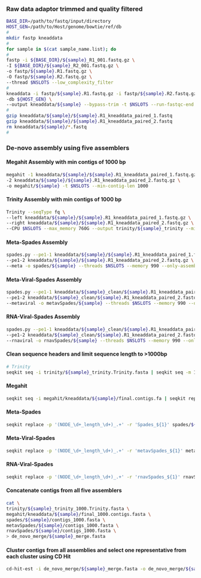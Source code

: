 ### Raw data adaptor trimmed and quality filtered 
```sh
BASE_DIR=/path/to/fastq/input/directory
HOST_GEN=/path/to/Host/genome/bowtie/ref/db
#
mkdir fastp kneaddata
#
for sample in $(cat sample_name.list); do
#
fastp -i ${BASE_DIR}/${sample}_R1_001.fastq.gz \
-I ${BASE_DIR}/${sample}_R2_001.fastq.gz \
-o fastp/${sample}.R1.fastq.gz \
-O fastp/${sample}.R2.fastq.gz \
--thread $NSLOTS --low_complexity_filter
#
kneaddata -i fastp/${sample}.R1.fastq.gz -i fastp/${sample}.R2.fastq.gz \
-db ${HOST_GEN} \
--output kneaddata/${sample} --bypass-trim -t $NSLOTS --run-fastqc-end
#
gzip kneaddata/${sample}/${sample}.R1_kneaddata_paired_1.fastq
gzip kneaddata/${sample}/${sample}.R1_kneaddata_paired_2.fastq
rm kneaddata/${sample}/*.fastq
#
```

### De-novo assembly using five assemblers
#### Megahit Assembly with min contigs of 1000 bp
```sh
megahit -1 kneaddata/${sample}/${sample}.R1_kneaddata_paired_1.fastq.gz \
-2 kneaddata/${sample}/${sample}.R1_kneaddata_paired_2.fastq.gz \
-o megahit/${sample} -t $NSLOTS --min-contig-len 1000
```
#### Trinity Assembly with min contigs of 1000 bp
```sh
Trinity --seqType fq \
--left kneaddata/${sample}/${sample}.R1_kneaddata_paired_1.fastq.gz \
--right kneaddata/${sample}/${sample}.R1_kneaddata_paired_2.fastq.gz \
--CPU $NSLOTS --max_memory 760G --output trinity/${sample}_trinity --min_contig_length 1000
```
#### Meta-Spades Assembly
```sh
spades.py --pe1-1 kneaddata/${sample}/${sample}.R1_kneaddata_paired_1.fastq.gz \
--pe1-2 kneaddata/${sample}/${sample}.R1_kneaddata_paired_2.fastq.gz \
--meta -o spades/${sample} --threads $NSLOTS --memory 990 --only-assembler
```
#### Meta-Viral-Spades Assembly
```sh
spades.py --pe1-1 kneaddata/${sample}_clean/${sample}.R1_kneaddata_paired_1.fastq.gz \
--pe1-2 kneaddata/${sample}_clean/${sample}.R1_kneaddata_paired_2.fastq.gz \
--metaviral -o metavSpades/${sample} --threads $NSLOTS --memory 990 --only-assembler
```
#### RNA-Viral-Spades Assembly
```sh
spades.py --pe1-1 kneaddata/${sample}_clean/${sample}.R1_kneaddata_paired_1.fastq.gz \
--pe1-2 kneaddata/${sample}_clean/${sample}.R1_kneaddata_paired_2.fastq.gz \
--rnaviral -o rnavSpades/${sample} --threads $NSLOTS --memory 990 --only-assembler
```
#### Clean sequence headers and limit sequence length to >1000bp
```sh
# Trinity
seqkit seq -i trinity/${sample}_trinity.Trinity.fasta | seqkit seq -m 1000 > trinity/${sample}_trinity_1000.Trinity.fasta
```
#### Megahit
```sh
seqkit seq -i megahit/kneaddata/${sample}/final.contigs.fa | seqkit replace -p '(.+)' -r 'megahit_${1}' | seqkit seq -m 1000 > megahit/kneaddata/${sample}/final_1000.contigs.fasta
```
#### Meta-Spades
```sh
seqkit replace -p '(NODE_\d+_length_\d+)_.+' -r 'Spades_${1}' spades/${sample}/contigs.fasta | seqkit seq -m 1000 > spades/${sample}/contigs_1000.fasta
```
#### Meta-Viral-Spades
```sh
seqkit replace -p '(NODE_\d+_length_\d+)_.+' -r 'metavSpades_${1}' metavSpades/${sample}/contigs.fasta | seqkit seq -m 1000 > metavSpades/${sample}/contigs_1000.fasta
```
#### RNA-Viral-Spades
```sh
seqkit replace -p '(NODE_\d+_length_\d+)_.+' -r 'rnavSpades_${1}' rnavSpades/${sample}/contigs.fasta | seqkit seq -m 1000 > rnavSpades/${sample}/contigs_1000.fasta
```
#### Concatenate contigs from all five assemblers
```sh
cat \
trinity/${sample}_trinity_1000.Trinity.fasta \
megahit/kneaddata/${sample}/final_1000.contigs.fasta \
spades/${sample}/contigs_1000.fasta \
metavSpades/${sample}/contigs_1000.fasta \
rnavSpades/${sample}/contigs_1000.fasta \
> de_novo_merge/${sample}_merge.fasta
```
#### Cluster contigs from all assemblies and select one representative from each cluster using CD Hit
```sh
cd-hit-est -i de_novo_merge/${sample}_merge.fasta -o de_novo_merge/${sample}_CD_HIT_c95.fasta -c 0.95 -n 10 -d 0 -M 0 -T $NSLOTS
```
